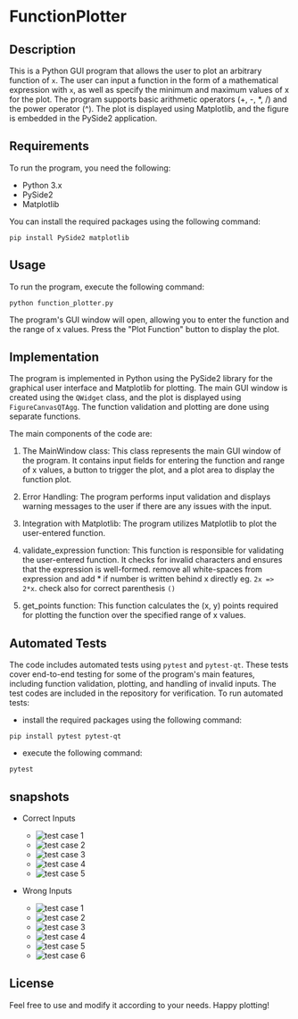 # FunctionPlotter
## Description
This is a Python GUI program that allows the user to plot an arbitrary function of `x`. The user can input a function in the form of a mathematical expression with `x`, as well as specify the minimum and maximum values of x for the plot. The program supports basic arithmetic operators (+, -, *, /) and the power operator (^). The plot is displayed using Matplotlib, and the figure is embedded in the PySide2 application.

## Requirements
To run the program, you need the following:
- Python 3.x
- PySide2
- Matplotlib

You can install the required packages using the following command:
```
pip install PySide2 matplotlib
```
## Usage
To run the program, execute the following command:
```
python function_plotter.py
```
The program's GUI window will open, allowing you to enter the function and the range of x values. Press the "Plot Function" button to display the plot.
## Implementation
The program is implemented in Python using the PySide2 library for the graphical user interface and Matplotlib for plotting. The main GUI window is created using the `QWidget` class, and the plot is displayed using `FigureCanvasQTAgg`. The function validation and plotting are done using separate functions.

The main components of the code are:

1. The MainWindow class: This class represents the main GUI window of the program. It contains input fields for entering the function and range of x values, a button to trigger the plot, and a plot area to display the function plot.

2. Error Handling: The program performs input validation and displays warning messages to the user if there are any issues with the input.

3. Integration with Matplotlib: The program utilizes Matplotlib to plot the user-entered function.

4. validate_expression function: This function is responsible for validating the user-entered function. It checks for invalid characters and ensures that the expression is well-formed. remove all white-spaces from expression and add * if number is written behind x directly eg. `2x => 2*x`. check also for correct parenthesis `()`

5. get_points function: This function calculates the (x, y) points required for plotting the function over the specified range of x values.

## Automated Tests
The code includes automated tests using `pytest` and `pytest-qt`. These tests cover end-to-end testing for some of the program's main features, including function validation, plotting, and handling of invalid inputs. The test codes are included in the repository for verification.
To run automated tests:
- install the required packages using the following command:
```
pip install pytest pytest-qt
```
- execute the following command:
```
pytest
```
## snapshots 
- Correct Inputs
    - ![test case 1](assets/1.png) 
    - ![test case 2](assets/2.png) 
    - ![test case 3](assets/3.png) 
    - ![test case 4](assets/9.png) 
    - ![test case 5](assets/10.png) 

- Wrong Inputs
    - ![test case 1](assets/4.png) 
    - ![test case 2](assets/5.png) 
    - ![test case 3](assets/6.png) 
    - ![test case 4](assets/7.png) 
    - ![test case 5](assets/8.png)
    - ![test case 6](assets/11.png) 

## License
Feel free to use and modify it according to your needs.
Happy plotting!
